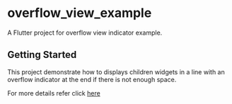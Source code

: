 # overflow_view_example

A Flutter project for overflow view indicator example.

## Getting Started

This project demonstrate how to displays children widgets in a line with an overflow indicator at the end if there is not enough space.

For more details refer click [here](https://effortlesscodelearning.com/)

